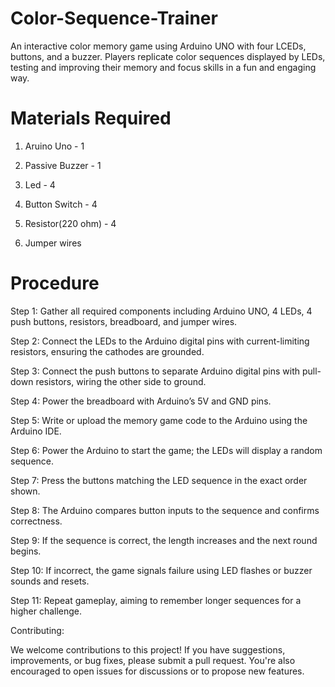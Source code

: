 # Color-Sequence-Trainer
An interactive color memory game using Arduino UNO with four LCEDs, buttons, and a buzzer. Players replicate color sequences displayed by LEDs, testing and improving their memory and focus skills in a fun and engaging way.

# Materials Required
1. Aruino Uno - 1

2. Passive Buzzer - 1

3. Led - 4

4. Button Switch - 4

5. Resistor(220 ohm) - 4

6. Jumper wires

# Procedure

Step 1: Gather all required components including Arduino UNO, 4 LEDs, 4 push buttons, resistors, breadboard, and jumper wires.

Step 2: Connect the LEDs to the Arduino digital pins with current-limiting resistors, ensuring the cathodes are grounded.

Step 3: Connect the push buttons to separate Arduino digital pins with pull-down resistors, wiring the other side to ground.

Step 4: Power the breadboard with Arduino’s 5V and GND pins.

Step 5: Write or upload the memory game code to the Arduino using the Arduino IDE.

Step 6: Power the Arduino to start the game; the LEDs will display a random sequence.

Step 7: Press the buttons matching the LED sequence in the exact order shown.

Step 8: The Arduino compares button inputs to the sequence and confirms correctness.

Step 9: If the sequence is correct, the length increases and the next round begins.

Step 10: If incorrect, the game signals failure using LED flashes or buzzer sounds and resets.

Step 11: Repeat gameplay, aiming to remember longer sequences for a higher challenge.

Contributing:

We welcome contributions to this project! If you have suggestions, improvements, or bug fixes, please submit a pull request. You're also encouraged to open issues for discussions or to propose new features.
